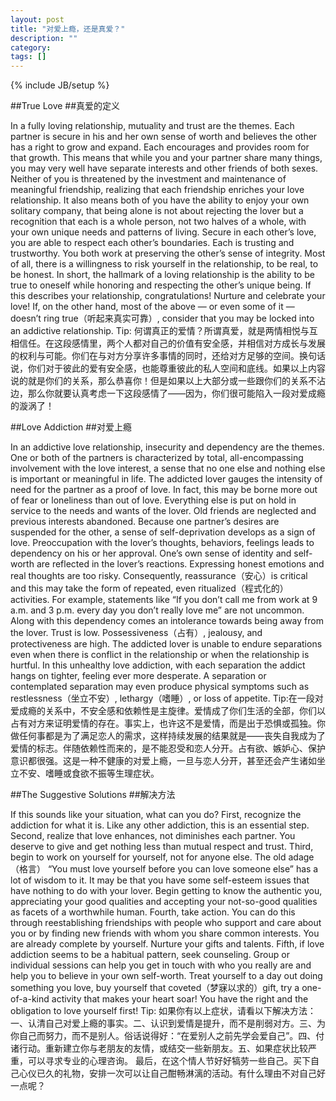 ```yaml
---
layout: post
title: "对爱上瘾，还是真爱？"
description: ""
category: 
tags: []
---
```

{% include JB/setup %}

##True Love
##真爱的定义

In a fully loving relationship, mutuality and trust are the themes. Each partner is secure in his and her own sense of worth and believes the other has a right to grow and expand. Each encourages and provides room for that growth.
This means that while you and your partner share many things, you may very well have separate interests and other friends of both sexes. Neither of you is threatened by the investment and maintenance of meaningful friendship, realizing that each friendship enriches your love relationship. It also means both of you have the ability to enjoy your own solitary company, that being alone is not about rejecting the lover but a recognition that each is a whole person, not two halves of a whole, with your own unique needs and patterns of living.
Secure in each other’s love, you are able to respect each other’s boundaries. Each is trusting and trustworthy. You both work at preserving the other’s sense of integrity. Most of all, there is a willingness to risk yourself in the relationship, to be real, to be honest. In short, the hallmark of a loving relationship is the ability to be true to oneself while honoring and respecting the other’s unique being.
If this describes your relationship, congratulations! Nurture and celebrate your love! If, on the other hand, most of the above — or even some of it — doesn’t ring true（听起来真实可靠）, consider that you may be locked into an addictive relationship.
Tip: 何谓真正的爱情？所谓真爱，就是两情相悦与互相信任。在这段感情里，两个人都对自己的价值有安全感，并相信对方成长与发展的权利与可能。你们在与对方分享许多事情的同时，还给对方足够的空间。换句话说，你们对于彼此的爱有安全感，也能尊重彼此的私人空间和底线。如果以上内容说的就是你们的关系，那么恭喜你！但是如果以上大部分或一些跟你们的关系不沾边，那么你就要认真考虑一下这段感情了——因为，你们很可能陷入一段对爱成瘾的漩涡了！

##Love Addiction
##对爱上瘾

In an addictive love relationship, insecurity and dependency are the themes. One or both of the partners is characterized by total, all-encompassing involvement with the love interest, a sense that no one else and nothing else is important or meaningful in life. The addicted lover gauges the intensity of need for the partner as a proof of love.
In fact, this may be borne more out of fear or loneliness than out of love. Everything else is put on hold in service to the needs and wants of the lover. Old friends are neglected and previous interests abandoned. Because one partner’s desires are suspended for the other, a sense of self-deprivation develops as a sign of love.
Preoccupation with the lover’s thoughts, behaviors, feelings leads to dependency on his or her approval. One’s own sense of identity and self-worth are reflected in the lover’s reactions. Expressing honest emotions and real thoughts are too risky.
Consequently, reassurance（安心）is critical and this may take the form of repeated, even ritualized（程式化的）activities. For example, statements like “If you don’t call me from work at 9 a.m. and 3 p.m. every day you don’t really love me” are not uncommon.
Along with this dependency comes an intolerance towards being away from the lover. Trust is low. Possessiveness（占有）, jealousy, and protectiveness are high. The addicted lover is unable to endure separations even when there is conflict in the relationship or when the relationship is hurtful.
In this unhealthy love addiction, with each separation the addict hangs on tighter, feeling ever more desperate. A separation or contemplated separation may even produce physical symptoms such as restlessness（坐立不安）, lethargy（嗜睡）, or loss of appetite.
Tip:在一段对爱成瘾的关系中，不安全感和依赖性是主旋律。爱情成了你们生活的全部，你们以占有对方来证明爱情的存在。事实上，也许这不是爱情，而是出于恐惧或孤独。你做任何事都是为了满足恋人的需求，这样持续发展的结果就是——丧失自我成为了爱情的标志。伴随依赖性而来的，是不能忍受和恋人分开。占有欲、嫉妒心、保护意识都很强。这是一种不健康的对爱上瘾，一旦与恋人分开，甚至还会产生诸如坐立不安、嗜睡或食欲不振等生理症状。

##The Suggestive Solutions
##解决方法

If this sounds like your situation, what can you do?
First, recognize the addiction for what it is. Like any other addiction, this is an essential step.
Second, realize that love enhances, not diminishes each partner. You deserve to give and get nothing less than mutual respect and trust.
Third, begin to work on yourself for yourself, not for anyone else. The old adage（格言） “You must love yourself before you can love someone else” has a lot of wisdom to it. It may be that you have some self-esteem issues that have nothing to do with your lover. Begin getting to know the authentic you, appreciating your good qualities and accepting your not-so-good qualities as facets of a worthwhile human.
Fourth, take action. You can do this through reestablishing friendships with people who support and care about you or by finding new friends with whom you share common interests. You are already complete by yourself. Nurture your gifts and talents.
Fifth, if love addiction seems to be a habitual pattern, seek counseling. Group or individual sessions can help you get in touch with who you really are and help you to believe in your own self-worth.
Treat yourself to a day out doing something you love, buy yourself that coveted（梦寐以求的）gift, try a one-of-a-kind activity that makes your heart soar! You have the right and the obligation to love yourself first!
Tip: 如果你有以上症状，请看以下解决方法：一、认清自己对爱上瘾的事实。二、认识到爱情是提升，而不是削弱对方。三、为你自己而努力，而不是别人。俗话说得好：“在爱别人之前先学会爱自己”。四、付诸行动。重新建立你与老朋友的友情，或结交一些新朋友。五、如果症状比较严重，可以寻求专业的心理咨询。
最后，在这个情人节好好犒劳一些自己。买下自己心仪已久的礼物，安排一次可以让自己酣畅淋漓的活动。有什么理由不对自己好一点呢？